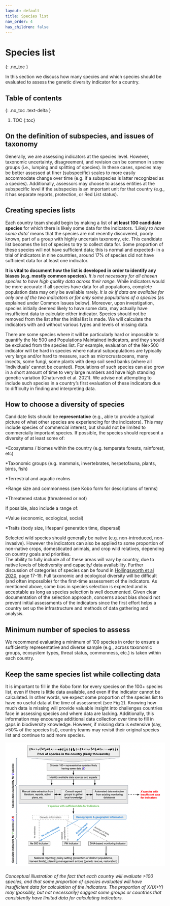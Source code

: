 ```yaml
---
layout: default
title: Species list
nav_order: 4
has_children: false
---
```


# Species list
{: .no_toc }

In this section we discuss how many species and which species should be evaluated to assess the genetic diversity indicator for a country.

## Table of contents
{: .no_toc .text-delta }

1. TOC
{:toc}

## On the definition of subspecies, and issues of taxonomy

Generally, we are assessing indicators at the species level. However, taxonomic uncertainty, disagreement, and revision can be common in some groups (i.e., lumping and splitting of species). In these cases, species may be better assessed at finer (subspecific) scales to more easily accommodate change over time (e.g. if a subspecies is latter recognized as a species). Additionally, assessors may choose to assess entities at the subspecific level if the subspecies is an important unit for that country (e.g., it has separate reports, protection, or Red List status).

## Creating species lists 

Each country team should begin by making a list of **at least 100 candidate species** for which there is likely some data for the indicators. *‘Likely to have some data’* means that the species are not recently discovered, poorly known, part of a group with highly uncertain taxonomy, etc. This candidate list becomes the list of species to try to collect data for. Some proportion of these species will not have sufficient data; this is normal and expected- in a trial of indicators in nine countries, around 17% of species did not have sufficient data for at least one indicator.

**It is vital to document how the list is developed in order to identify any biases (e.g. mostly common species).** *It is not necessary for all chosen species to have high quality data across their range.* While indicators would be more accurate if all species have data for all populations, complete population data may only be available rarely. *It is ok if data are available for only one of the two indicators or for only some populations of a species* (as explained under Common Issues below). Moreover, upon investigation, species initially deemed likely to have some data, may actually have insufficient data to calculate either indicator. Species should not be removed from the list after the initial list is made. We will calculate the indicators with and without various types and levels of missing data.

There are some species where it will be particularly hard or impossible to quantify the Ne 500 and Populations Maintained indicators, and they should be excluded from the species list. For example, evaluation of the Ne>500 indicator will be hard in species where natural subpopulations are typically very large and/or hard to measure, such as microcrustaceans, many insects, some fungi, some plants with deep soil seed banks (where all ‘individuals’ cannot be counted). Populations of such species can also grow in a short amount of time to very large numbers and have high standing genetic variation (Chaturvedi et al. 2021). We advise not attempting to include such species in a country’s first evaluation of these indicators due to difficulty in finding and interpreting data.


## How to choose a diversity of species

Candidate lists should be **representative** (e.g., able to provide a typical picture of what other species are experiencing for the indicators). This may include species of commercial interest, but should not be limited to commercially important species. If possible, the species should represent a diversity of at least some of: 

*Ecosystems / biomes within the country (e.g. temperate forests, rainforest, etc)

*Taxonomic groups (e.g. mammals, invertebrates, herpetofauna, plants, birds, fish)

*Terrestrial and aquatic realms

*Range size and commonness (see Kobo form for descriptions of terms)

*Threatened status (threatened or not)

If possible, also include a range of:

*Value (economic, ecological, social) 

*Traits (body size, lifespan/ generation time, dispersal)

Selected wild species should generally be native (e.g. non-introduced, non-invasive). However the indicators can also be applied to some proportion of non-native crops, domesticated animals, and crop wild relatives, depending on country goals and priorities.  
The ability to fully include all of these areas will vary by country, due to native levels of biodiversity and capacity/ data availability. Further discussion of categories of species can be found in [Hollingsworth et al 2020](http://nora.nerc.ac.uk/id/eprint/526707/1/N526707CR.pdf), page 17-19. Full taxonomic and ecological diversity will be difficult (and often impossible) for the first-time assessment of the indicators. As mentioned above, some bias in species selection is expected and is acceptable as long as species selection is well documented. Given clear documentation of the selection approach, concerns about bias should not prevent initial assessments of the indicators since the first effort helps a country set up the infrastructure and methods of data gathering and analysis. 

## Minimum number of species to assess 

We recommend evaluating a minimum of 100 species in order to ensure a sufficiently representative and diverse sample (e.g., across taxonomic groups, ecosystem types, threat status, commonness, etc.) is taken within each country.

## Keep the same species list while collecting data 

It is important to fill in the Kobo form for every species on the 100+ species list, even if there is little data available, and even if the indicator cannot be calculated. In other words, we expect some proportion of the species list to have no useful data at the time of assessment (see Fig 2). Knowing how much data is missing will provide valuable insight into challenges countries face in assessing species and where data are lacking. Additionally, this information may encourage additional data collection over time to fill in gaps in biodiversity knowledge. However, if missing data is extensive (say, >50% of the species list), country teams may revisit their original species list and continue to add more species. 

![](New_Species_list_Fig1.png)
###### *Conceptual illustration of the fact that each country will evaluate >100 species*, and that some proportion of species evaluated will have insufficient data for calculation of the indicators.  The proportion of X/(X+Y) may (possibly, but not necessarily) suggest some groups or countries that consistently have limited data for calculating indicators.

